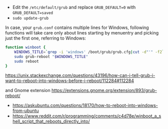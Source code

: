 - Edit the `/etc/default/grub` and replace `GRUB_DEFAULT=0` with `GRUB_DEFAULT=saved`
- `sudo update-grub`

In case, your `grub.conf` contains multiple lines for Windows, following functions will take care only about lines starting by menuentry and picking just the first one, referring to Windows:

```bash
function winboot {
    WINDOWS_TITLE=`grep -i 'windows' /boot/grub/grub.cfg|cut -d"'" -f2`
    sudo grub-reboot "$WINDOWS_TITLE"
    sudo reboot
}
```

https://unix.stackexchange.com/questions/43196/how-can-i-tell-grub-i-want-to-reboot-into-windows-before-i-reboot/112284#112284

and Gnome extension https://extensions.gnome.org/extension/893/grub-reboot/


- https://askubuntu.com/questions/18170/how-to-reboot-into-windows-from-ubuntu
- https://www.reddit.com/r/programming/comments/c4d78e/winboot_a_shell_script_that_reboots_directly_into/
